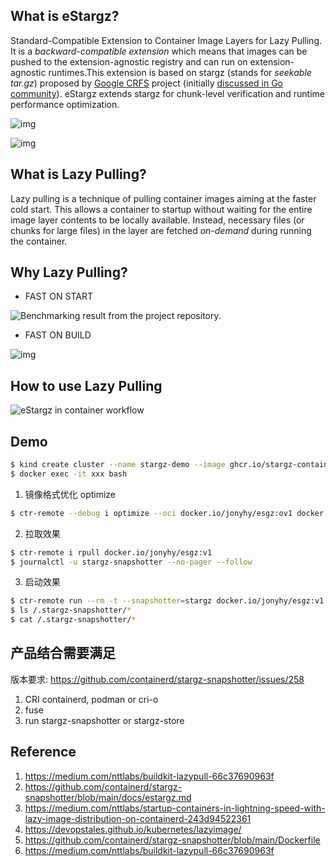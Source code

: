 ## What is eStargz?

Standard-Compatible Extension to Container Image Layers for Lazy Pulling. It is a *backward-compatible extension* which means that images can be pushed to the extension-agnostic registry and can run on extension-agnostic runtimes.This extension is based on stargz (stands for *seekable tar.gz*) proposed by [Google CRFS](https://github.com/google/crfs) project (initially [discussed in Go community](https://github.com/golang/go/issues/30829)). eStargz extends stargz for chunk-level verification and runtime performance optimization.

![img](https://miro.medium.com/max/1400/1*aba_56ZY6N-3Y-JuIwllpg.png)

![img](https://miro.medium.com/max/1400/1*jAQCEWTi3jzZX2Rn0XEUAg.png)

## What is Lazy Pulling?

Lazy pulling is a technique of pulling container images aiming at the faster cold start. This allows a container to startup without waiting for the entire image layer contents to be locally available. Instead, necessary files (or chunks for large files) in the layer are fetched *on-demand* during running the container.

## Why Lazy Pulling?

- FAST ON START

![Benchmarking result from the project repository.](https://devopstales.github.io/img/include/lazypull2.png)

- FAST ON BUILD

![img](https://miro.medium.com/max/1400/1*bVC7qorx-sDDXdYu6IfxzQ.png)

## How to use Lazy Pulling

![eStargz in container workflow](https://devopstales.github.io/img/include/lazypull3.png)

## Demo

```bash
$ kind create cluster --name stargz-demo --image ghcr.io/stargz-containers/estargz-kind-node:0.7.0
$ docker exec -it xxx bash
```

1. 镜像格式优化 optimize

```bash
$ ctr-remote --debug i optimize --oci docker.io/jonyhy/esgz:ov1 docker.io/jonyhy/esgz:v1
```

2. 拉取效果

```bash
$ ctr-remote i rpull docker.io/jonyhy/esgz:v1
$ journalctl -u stargz-snapshotter --no-pager --follow
```

3. 启动效果

```bash
$ ctr-remote run --rm -t --snapshotter=stargz docker.io/jonyhy/esgz:v1 test /bin/bash
$ ls /.stargz-snapshotter/*
$ cat /.stargz-snapshotter/*
```

## 产品结合需要满足

版本要求: https://github.com/containerd/stargz-snapshotter/issues/258

1. CRI containerd, podman or cri-o
2. fuse
3. run stargz-snapshotter or stargz-store

## Reference

1. https://medium.com/nttlabs/buildkit-lazypull-66c37690963f
2. https://github.com/containerd/stargz-snapshotter/blob/main/docs/estargz.md
3. https://medium.com/nttlabs/startup-containers-in-lightning-speed-with-lazy-image-distribution-on-containerd-243d94522361
4. https://devopstales.github.io/kubernetes/lazyimage/
5. https://github.com/containerd/stargz-snapshotter/blob/main/Dockerfile
6. https://medium.com/nttlabs/buildkit-lazypull-66c37690963f


